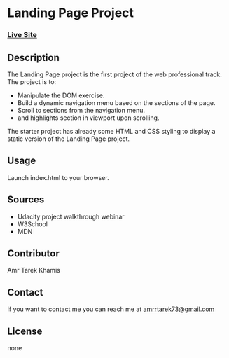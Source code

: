 # Landing Page Project

### [Live Site](https://landing-page-vjs.netlify.app/)

## Description

The Landing Page project is the first project of the web professional track.
The project is to:
 * Manipulate the DOM exercise.
 * Build a dynamic navigation menu based on the sections of the page.
 * Scroll to sections from the navigation menu.
 * and highlights section in viewport upon scrolling.


The starter project has already some HTML and CSS styling to display a static version of the Landing Page project.

## Usage

Launch index.html to your browser.

## Sources
 * Udacity project walkthrough webinar
 * W3School
 * MDN

## Contributor
Amr Tarek Khamis
## Contact
If you want to contact me you can reach me at <amrrtarek73@gmail.com>

## License
none
